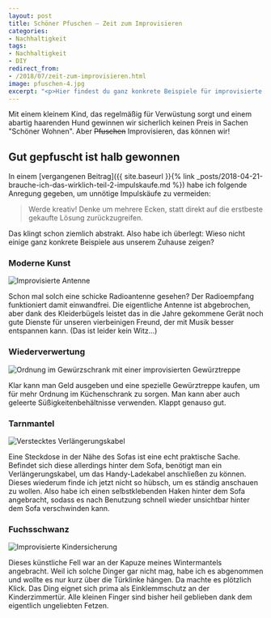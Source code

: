 ```yaml
---
layout: post
title: Schöner Pfuschen – Zeit zum Improvisieren
categories:
- Nachhaltigkeit
tags:
- Nachhaltigkeit
- DIY
redirect_from:
- /2018/07/zeit-zum-improvisieren.html
image: pfuschen-4.jpg
excerpt: "<p>Hier findest du ganz konkrete Beispiele für improvisierte DIY Lösungen aus unserem Zuhause, die aufzeigen, dass nicht immer ein Neukauf die Lösung sein muss.</p>"
---
```


Mit einem kleinem Kind, das regelmäßig für Verwüstung sorgt und einem
abartig haarenden Hund gewinnen wir sicherlich keinen Preis in Sachen
"Schöner Wohnen". Aber ~~Pfuschen~~ Improvisieren, das können wir!

## Gut gepfuscht ist halb gewonnen

In einem [vergangenen Beitrag]({{ site.baseurl }}{% link _posts/2018-04-21-brauche-ich-das-wirklich-teil-2-impulskaufe.md %}) habe ich folgende Anregung gegeben, um unnötige Impulskäufe zu vermeiden:

> Werde kreativ! Denke um mehrere Ecken, statt direkt auf die erstbeste
> gekaufte Lösung zurückzugreifen.

Das klingt schon ziemlich abstrakt. Also habe ich überlegt: Wieso nicht
einige ganz konkrete Beispiele aus unserem Zuhause zeigen?

### Moderne Kunst

![Improvisierte Antenne]({{site.baseurl}}/assets/img/posts/pfuschen-1.jpg)

Schon mal solch eine schicke Radioantenne gesehen? Der Radioempfang
funktioniert damit einwandfrei. Die eigentliche Antenne ist abgebrochen,
aber dank des Kleiderbügels leistet das in die Jahre gekommene Gerät
noch gute Dienste für unseren vierbeinigen Freund, der mit Musik besser
entspannen kann. (Das ist leider kein Witz...)

### Wiederverwertung

![Ordnung im Gewürzschrank mit einer improvisierten Gewürztreppe]({{site.baseurl}}/assets/img/posts/pfuschen-2.jpg)

Klar kann man Geld ausgeben und eine spezielle Gewürztreppe kaufen, um
für mehr Ordnung im Küchenschrank zu sorgen. Man kann aber auch geleerte
Süßigkeitenbehältnisse verwenden. Klappt genauso gut.

### Tarnmantel

![Verstecktes Verlängerungskabel]({{site.baseurl}}/assets/img/posts/pfuschen-3.jpg)

Eine Steckdose in der Nähe des Sofas ist eine echt praktische Sache.
Befindet sich diese allerdings hinter dem Sofa, benötigt man ein
Verlängerungskabel, um das Handy-Ladekabel anschließen zu können. Dieses
wiederum finde ich jetzt nicht so hübsch, um es ständig anschauen zu
wollen. Also habe ich einen selbstklebenden Haken hinter dem Sofa
angebracht, sodass es nach Benutzung schnell wieder unsichtbar hinter
dem Sofa verschwinden kann.

### Fuchsschwanz

![Improvisierte Kindersicherung]({{site.baseurl}}/assets/img/posts/pfuschen-4.jpg)

Dieses künstliche Fell war an der Kapuze meines Wintermantels
angebracht. Weil ich solche Dinger gar nicht mag, habe ich es abgenommen
und wollte es nur kurz über die Türklinke hängen. Da machte es plötzlich
Klick. Das Ding eignet sich prima als Einklemmschutz an der
Kinderzimmertür. Alle kleinen Finger sind bisher heil geblieben dank dem
eigentlich ungeliebten Fetzen.
